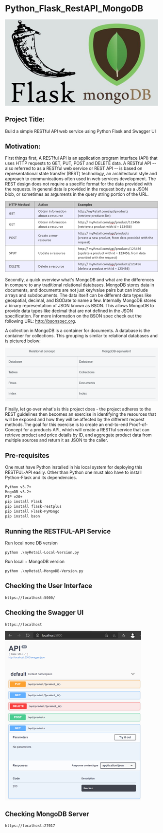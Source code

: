 # Python_Flask_RestAPI_MongoDB
![](/images/Flask+Mongo.jpg)

## Project Title: 
Build a simple RESTful API web service using Python Flask and Swagger UI 

## Motivation: 
First things first, A RESTful API is an application program interface (API) that uses HTTP requests to GET, PUT, POST and DELETE data. A RESTful API -- also referred to as a RESTful web service or REST API -- is based on representational state transfer (REST) technology, an architectural style and approach to communications often used in web services development. The REST design does not require a specific format for the data provided with the requests. In general data is provided in the request body as a JSON blob, or sometimes as arguments in the query string portion of the URL.

![](/images/REST.png)

Secondly, a quick overview what's MongoDB and what are the differences in compare to any traditional relational databases. 
MongoDB stores data in documents, and documents are not just key/value pairs but can include arrays and subdocuments. The data itself can be different data types like geospatial, decimal, and ISODate to name a few. Internally MongoDB stores a binary representation of JSON known as BSON. This allows MongoDB to provide data types like decimal that are not defined in the JSON specification. For more information on the BSON spec check out the following URL: http://bsonspec.org.

A collection in MongoDB is a container for documents. A database is the container for collections. This grouping is similar to relational databases and is pictured below:

![](/images/MongoDB.png)

Finally, let go over what's is this project does - the project adheres to the REST guidelines then becomes an exercise in identifying the resources that will be exposed and how they will be affected by the different request methods.The goal for this exercise is to create an end-to-end Proof-of-Concept for a products API, which will create a RESTful service that can retrieve product and price details by ID, and aggregate product data from multiple sources and return it as JSON to the caller. 

## Pre-requisites

One must have Python installed in his local system for deploying this RESTFUL-API easily. Other than Python one must also have to install Python-Flask and its dependencies.

```
Python v3.7+ 
MogoDB v3.2+
PIP v20+
pip install Flask 
pip install flask-restplus
pip install Flask-PyMongo
pip install bson
```

## Running the RESTFUL-API Service

Run local none DB version
```
python .\myRetail-Local-Version.py
```
Run local + MongoDB version
```
python .\myRetail-MongoDB-Version.py
```

## Checking the User Interface
```
https://localhost:5000/
```

## Checking the Swagger UI 
```
https://localhost
```
![](/images/Swagger.png)

## Checking MongoDB Server
```
https://localhost:27017
```